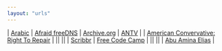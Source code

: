 ```yaml
---
layout: "urls"
---
```


| [Arabic](https://www.shariahprogram.ca) | [Afraid freeDNS](https://freedns.afraid.org/) | [Archive.org](https://archive.org/) | [ANTV](https://visionplus.okezone.com/play/12-antv) |
| [American Convervative: Right To Repair](https://www.theamericanconservative.com/articles/david-vs-goliath-and-the-right-to-repair/) |
||
||
| [Scribbr](https://www.youtube.com/c/Scribbr-us) | [Free Code Camp](https://www.youtube.com/c/Freecodecamp) |
||
||
| [Abu Amina Elias](https://www.abuaminaelias.com/) |

